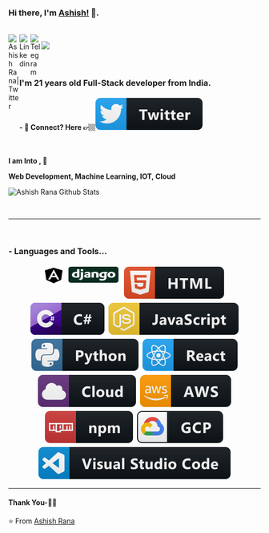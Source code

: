 ### Hi there, I'm [Ashish!](https://ashishrana.tech) 👋.


<br/>
<a href="https://twitter.com/ashishrana08">
  <img align="left" alt="Ashish Rana| Twitter" width="22px" src="https://cdn.jsdelivr.net/npm/simple-icons@v3/icons/twitter.svg" />
</a>
<a href="https://www.linkedin.com/in/ashishrana08/">
  <img align="left" alt="Linkedin" width="22px" src="https://cdn.jsdelivr.net/npm/simple-icons@v3/icons/linkedin.svg" />
</a>
<a href="https://t.me/ranaashish">
  <img align="left" alt="Telegram" width="22px" src="https://cdn.jsdelivr.net/npm/simple-icons@v3/icons/telegram.svg" />
</a>


![](https://visitor-badge.glitch.me/badge?page_id=ashishrana080699.ashishrana080699)

<br />

### I'm 21 years old Full-Stack developer from India.


#### - 💬 Connect? Here 👉🏼[<img src="https://github.com/ashishrana080699/ashishrana080699/blob/master/twitter.svg" >](https://twitter.com/ashishrana08/)


<br />


**I am Into , 🙏**

**Web Development, Machine Learning, IOT, Cloud**
<br />


![Ashish Rana Github Stats](https://github-readme-stats.vercel.app/api?username=ashishrana080699&show_icons=true&title_color=fff&icon_color=79ff97&text_color=9f9f9f&bg_color=151515)

<br />

*************

<br />

### - Languages and Tools...

<p align="center">
  <img src="https://github.com/ashishrana080699/ashishrana080699/blob/master/angular.png" alt="Twitter"width="35" height="35" style="vertical-align:top; margin:4px">
  <img src="https://github.com/ashishrana080699/ashishrana080699/blob/master/django.svg" alt="Twitter" width="100" height="32" style="vertical-align:top; margin:4px">
 <img src="https://github.com/ashishrana080699/ashishrana080699/blob/master/html.svg" alt="Twitter" style="vertical-align:top; margin:4px"><img src="https://github.com/ashishrana080699/ashishrana080699/blob/master/csharp.svg"alt="Twitter" style="vertical-align:top; margin:4px"><img src="https://github.com/ashishrana080699/ashishrana080699/blob/master/js.svg" alt="Twitter" style="vertical-align:top; margin:4px"><img src="https://github.com/ashishrana080699/ashishrana080699/blob/master/python.svg" alt="Twitter" style="vertical-align:top; margin:4px"><img src="https://github.com/ashishrana080699/ashishrana080699/blob/master/react.svg" alt="Twitter" style="vertical-align:top; margin:4px"><img src="https://github.com/ashishrana080699/ashishrana080699/blob/master/cloud.svg" alt="Twitter" style="vertical-align:top; margin:4px"><img src="https://github.com/ashishrana080699/ashishrana080699/blob/master/aws.svg" alt="Twitter" style="vertical-align:top; margin:4px"><img src="https://github.com/ashishrana080699/ashishrana080699/blob/master/npm.svg" alt="Twitter" style="vertical-align:top; margin:4px"><img src="https://github.com/ashishrana080699/ashishrana080699/blob/master/gcp.svg" alt="Twitter" style="vertical-align:top; margin:4px"><img src="https://github.com/ashishrana080699/ashishrana080699/blob/master/visualstudio_code.svg" alt="Twitter" style="vertical-align:top; margin:4px">



***********************************

#### Thank You-🙏🏼



⭐️ From [Ashish Rana](https://github.com/ashishrana080699)
